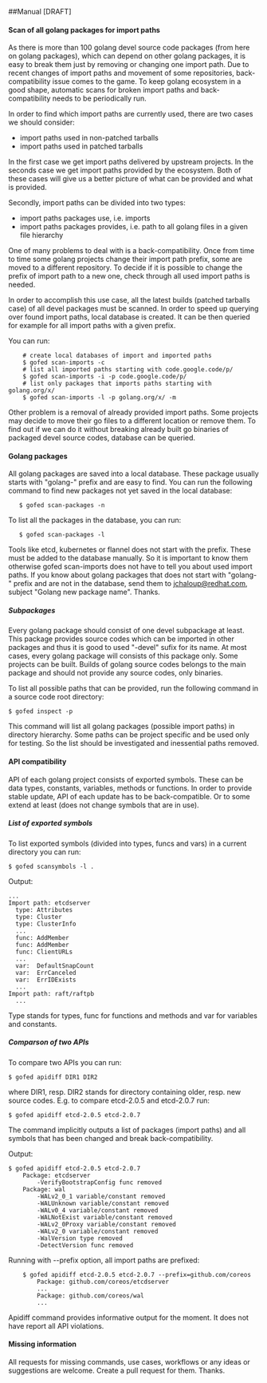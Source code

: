 ##Manual [DRAFT]

#### Scan of all golang packages for import paths

As there is more than 100 golang devel source code packages
(from here on golang packages), which can depend on other golang packages,
it is easy to break them just by removing or changing one import path.
Due to recent changes of import paths and movement of some repositories,
back-compatibility issue comes to the game.
To keep golang ecosystem in a good shape, automatic scans for broken import
paths and back-compatibility needs to be periodically run.

In order to find which import paths are currently used, there are two cases
we should consider:
* import paths used in non-patched tarballs
* import paths used in patched tarballs

In the first case we get import paths delivered by upstream projects.
In the seconds case we get import paths provided by the ecosystem.
Both of these cases will give us a better picture of what can be provided
and what is provided.

Secondly, import paths can be divided into two types:
* import paths packages use, i.e. imports
* import paths packages provides, i.e. path to all golang files in a given
file hierarchy

One of many problems to deal with is a back-compatibility.
Once from time to time some golang projects change their import path prefix,
some are moved to a different repository. 
To decide if it is possible to change the prefix of import path to a new one,
check through all used import paths is needed.

In order to accomplish this use case, all the latest builds
(patched tarballs case) of all devel packages must be scanned.
In order to speed up querying over found import paths, local database is
created. It can be then queried for example for all import paths
with a given prefix.

You can run:

```vim
    # create local databases of import and imported paths
    $ gofed scan-imports -c
    # list all imported paths starting with code.google.code/p/
    $ gofed scan-imports -i -p code.google.code/p/
    # list only packages that imports paths starting with golang.org/x/
    $ gofed scan-imports -l -p golang.org/x/ -m
```

Other problem is a removal of already provided import paths.
Some projects may decide to move their go files to a different location
or remove them.
To find out if we can do it without breaking already built go binaries
of packaged devel source codes, database can be queried.

#### Golang packages

All golang packages are saved into a local database.
These package usually starts with "golang-" prefix and are easy to find.
You can run the following command to find new packages not yet saved
in the local database:

```vim
   $ gofed scan-packages -n
```

To list all the packages in the database, you can run:

```vim
   $ gofed scan-packages -l
```

Tools like etcd, kubernetes or flannel does not start with the prefix.
These must be added to the database manually.
So it is important to know them otherwise gofed scan-imports does not have to
tell you about used import paths.
If you know about golang packages that does not start with "golang-" prefix
and are not in the database,
send them to jchaloup@redhat.com, subject "Golang new package name". Thanks.

##### Subpackages

Every golang package should consist of one devel subpackage at least.
This package provides source codes which can be imported in other packages
and thus it is good to used "-devel" sufix for its name.
At most cases, every golang package will consists of this package only.
Some projects can be built.
Builds of golang source codes belongs to the main package
and should not provide any source codes, only binaries.

To list all possible paths that can be provided, run the following command
in a source code root directory:

```vim
$ gofed inspect -p
```

This command will list all golang packages (possible import paths)
in directory hierarchy.
Some paths can be project specific and be used only for testing.
So the list should be investigated and inessential paths removed.

#### API compatibility

API of each golang project consists of exported symbols.
These can be data types, constants, variables, methods or functions.
In order to provide stable update, API of each update has to be
back-compatible.
Or to some extend at least (does not change symbols that are in use).

##### List of exported symbols

To list exported symbols (divided into types, funcs and vars)
in a current directory you can run:

```vim
$ gofed scansymbols -l .
```

Output:

```vim
...
Import path: etcdserver
  type: Attributes
  type: Cluster
  type: ClusterInfo
  ...
  func: AddMember
  func: AddMember
  func: ClientURLs
  ...
  var:  DefaultSnapCount
  var:  ErrCanceled
  var:  ErrIDExists
  ...
Import path: raft/raftpb
  ...
```

Type stands for types, func for functions and methods and
var for variables and constants.

##### Comparson of two APIs

To compare two APIs you can run:

```vim
$ gofed apidiff DIR1 DIR2
```

where DIR1, resp. DIR2 stands for directory containing older,
resp. new source codes.
E.g. to compare etcd-2.0.5 and etcd-2.0.7 run:

```vim
$ gofed apidiff etcd-2.0.5 etcd-2.0.7
```

The command implicitly outputs a list of packages (import paths) and all
symbols that has been changed and break back-compatibility.

Output:
```vim
$ gofed apidiff etcd-2.0.5 etcd-2.0.7
    Package: etcdserver
        -VerifyBootstrapConfig func removed
    Package: wal
        -WALv2_0_1 variable/constant removed
        -WALUnknown variable/constant removed
        -WALv0_4 variable/constant removed
        -WALNotExist variable/constant removed
        -WALv2_0Proxy variable/constant removed
        -WALv2_0 variable/constant removed
        -WalVersion type removed
        -DetectVersion func removed
```

Running with --prefix option, all import paths are prefixed:

```vim
    $ gofed apidiff etcd-2.0.5 etcd-2.0.7 --prefix=github.com/coreos
        Package: github.com/coreos/etcdserver
        ...
        Package: github.com/coreos/wal
        ...
```

Apidiff command provides informative output for the moment.
It does not have report all API violations.

#### Missing information

All requests for missing commands, use cases, workflows
or any ideas or suggestions are welcome.
Create a pull request for them. Thanks.
